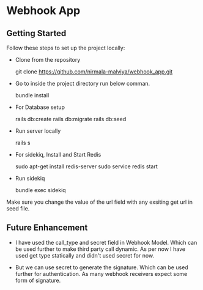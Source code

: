 # Webhook App


## Getting Started

Follow these steps to set up the project locally:

- Clone from the repository 

	git clone https://github.com/nirmala-malviya/webhook_app.git

- Go to inside the project directory run below comman.

	bundle install

- For Database setup

	rails db:create
	rails db:migrate
    rails db:seed

- Run server locally

	rails s

- For sidekiq, Install and Start Redis

	sudo apt-get install redis-server
    sudo service redis start

- Run sidekiq

    bundle exec sidekiq


Make sure you change the value of the url field with any exsiting get url in seed file. 


## Future Enhancement

- I have used the call_type and secret field in Webhook Model. Which can be used further to make third party call dynamic. As per now I have used get type statically and didn't used secret for now.

- But we can use secret to generate the signature. Which can be used further for authentication. As many webhook receivers expect some form of signature.